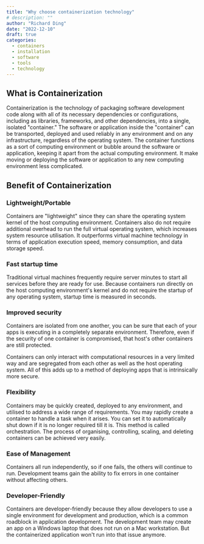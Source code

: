 ```yaml
---
title: "Why choose containerization technology"
# description: ""
author: "Richard Ding"
date: "2022-12-10"
draft: true
categories:
  - containers
  - installation
  - software
  - tools
  - technology
---
```


## What is Containerization

Containerization is the technology of packaging software development
code along with all of its necessary dependencies or configurations,
including as libraries, frameworks, and other dependencies, into a
single, isolated "container." The software or application inside the
"container" can be transported, deployed and used reliably in any
environment and on any infrastructure, regardless of the operating
system. The container functions as a sort of computing environment or
bubble around the software or application, keeping it apart from the
actual computing environment. It make moving or deploying the software
or application to any new computing environment less complicated.

## Benefit of Containerization

### Lightweight/Portable

Containers are "lightweight" since they can share the operating system
kernel of the host computing environment. Containers also do not require
additional overhead to run the full virtual operating system, which
increases system resource utilisation. It outperforms virtual machine
technology in terms of application execution speed, memory consumption,
and data storage speed.

### Fast startup time

Traditional virtual machines frequently require server minutes to start
all services before they are ready for use. Because containers run
directly on the host computing environment's kernel and do not require
the startup of any operating system, startup time is measured in
seconds.

### Improved security

Containers are isolated from one another, you can be sure that each of
your apps is executing in a completely separate environment. Therefore,
even if the security of one container is compromised, that host's other
containers are still protected.

Containers can only interact with computational resources in a very
limited way and are segregated from each other as well as the host
operating system. All of this adds up to a method of deploying apps that
is intrinsically more secure.

### Flexibility

Containers may be quickly created, deployed to any environment, and
utilised to address a wide range of requirements. You may rapidly create
a container to handle a task when it arises. You can set it to
automatically shut down if it is no longer required till it is. This
method is called orchestration. The process of organising, controlling,
scaling, and deleting containers can be achieved very easily.

### Ease of Management

Containers all run independently, so if one fails, the others will
continue to run. Development teams gain the ability to fix errors in one
container without affecting others.

### Developer-Friendly

Containers are developer-friendly because they allow developers to use a
single environment for development and production, which is a common
roadblock in application development. The development team may create an
app on a Windows laptop that does not run on a Mac workstation. But the
containerized application won't run into that issue anymore.
